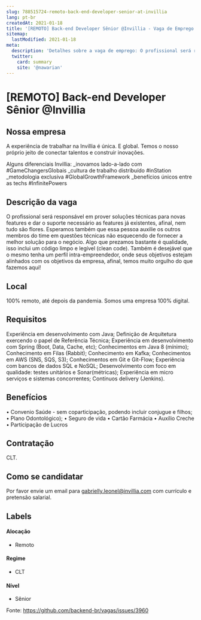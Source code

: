 ```yaml
---
slug: 788515724-remoto-back-end-developer-senior-at-invillia
lang: pt-br
createdAt: 2021-01-18
title: '[REMOTO] Back-end Developer Sênior @Invillia - Vaga de Emprego'
sitemap:
  lastModified: 2021-01-18
meta:
  description: 'Detalhes sobre a vaga de emprego: O profissional será responsável em prover soluções técnicas para novas features e dar o suporte necessário as features já existentes, afinal, nem tudo são flores. Esperamos também que essa pessoa auxilie os outros membros do time em questões técnicas não esquecendo de fornecer a melhor solução para o negócio. Algo que prezamos bastante é qualidade, isso inclui um código limpo e legível (clean code). Também é desejável que o mesmo tenha um perfil intra-empreendedor, onde seus objetivos estejam alinhados com os objetivos da empresa, afinal, temos muito orgulho do que fazemos aqui!'
  twitter:
    card: summary
    site: '@nawarian'
---
```


# [REMOTO] Back-end Developer Sênior @Invillia

## Nossa empresa
A experiência de trabalhar na Invillia é única. E global. Temos o nosso próprio jeito de conectar talentos e construir inovações.

Alguns diferenciais Invillia:
_inovamos lado-a-lado com #GameChangersGlobais
_cultura de trabalho distribuído #inStation
_metodologia exclusiva #GlobalGrowthFramework
_benefícios únicos entre as techs #InfinitePowers

## Descrição da vaga
O profissional será responsável em prover soluções técnicas para novas features e dar o suporte necessário as features já existentes, afinal, nem tudo são flores.
Esperamos também que essa pessoa auxilie os outros membros do time em questões técnicas não esquecendo de fornecer a melhor solução para o negócio.
Algo que prezamos bastante é qualidade, isso inclui um código limpo e legível (clean code).
Também é desejável que o mesmo tenha um perfil intra-empreendedor, onde seus objetivos estejam alinhados com os objetivos da empresa, afinal, temos muito orgulho do que fazemos aqui!

## Local
100% remoto, até depois da pandemia. Somos uma empresa 100% digital. 

## Requisitos
Experiência em desenvolvimento com Java;
Definição de Arquitetura exercendo o papel de Referência Técnica;
Experiência em desenvolvimento com Spring (Boot, Data, Cache, etc);
Conhecimentos em Java 8 (mínimo);
Conhecimento em Filas (Rabbit);
Conhecimento em Kafka;
Conhecimentos em AWS (SNS, SQS, S3);
Conhecimentos em Git e Git-Flow;
Experiência com bancos de dados SQL e NoSQL;
Desenvolvimento com foco em qualidade: testes unitários e Sonar(métricas);
Experiência em micro serviços e sistemas concorrentes;
Contínuos delivery (Jenkins).

## Benefícios
•	Convenio Saúde - sem coparticipação, podendo incluir conjugue e filhos;
•	Plano Odontológico);
•	Seguro de vida
•	Cartão Farmácia
•	Auxílio Creche
•	Participação de Lucros
 
## Contratação

CLT.

## Como se candidatar

Por favor envie um email para gabrielly.leonel@invillia.com com currículo e pretensão salarial. 

## Labels
<!-- retire os labels que não fazem sentido à vaga -->

#### Alocação
- Remoto

#### Regime
- CLT

#### Nível
- Sênior





Fonte: https://github.com/backend-br/vagas/issues/3960
